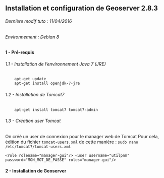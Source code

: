 ## Installation et configuration de Geoserver 2.8.3
###### Dernière modif tuto : 11/04/2016
###### Environnement : Debian 8


#### 1 - Pré-requis
###### 1.1 - Installation de l’environnement Java 7 (JRE)

```
	apt-get update
	apt-get install openjdk-7-jre
```

###### 1.2 - Installation de Tomcat7

```
	apt-get install tomcat7 tomcat7-admin
```

###### 1.3 - Création user Tomcat

On créé un user de connexion pour le manager web de Tomcat
Pour cela, édition du fichier ``tomcat-users.xml`` de cette manière : ``sudo nano /etc/tomcat7/tomcat-users.xml``

``
	<role rolename="manager-gui"/>
	<user username="utilpnm" password="MON_MOT_DE_PASSE" roles="manager-gui"/>
``


#### 2 - Installation de Geoserver
